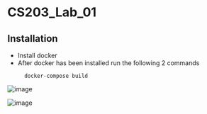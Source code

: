 # CS203_Lab_01

## Installation
- Install docker
- After docker has been installed run the following 2 commands
  ```docker
    docker-compose build
  ```
![image](https://github.com/user-attachments/assets/fb7d557d-7487-465d-aec0-436bb47aab12)

![image](https://github.com/user-attachments/assets/407e8a17-652c-4985-a00d-0dd8ef2fbc29)

